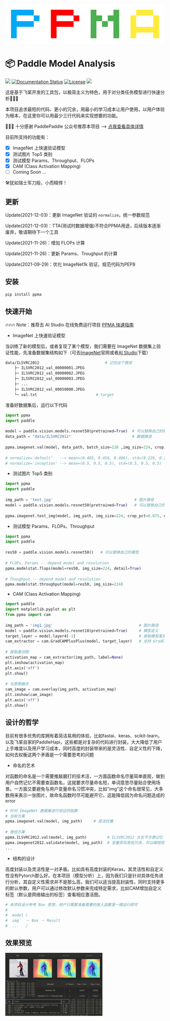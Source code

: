

![acuowkoa](source/acuowkoa.png)

# 📦 Paddle Model Analysis

[![](https://img.shields.io/badge/Paddle-2.2.0-blue)](https://www.paddlepaddle.org.cn/) [![Documentation Status](https://img.shields.io/badge/Tutorial-最新-brightgreen.svg)](https://paddlepaddle.org.cn/documentation/docs/zh/guides/index_cn.html) [![License](https://img.shields.io/badge/License-MIT-blue.svg)](LICENSE) ![](https://img.shields.io/badge/Version-1.1.0-yellow)

这是基于飞桨开发的工具包，以极简主义为特色，用于对分类任务模型进行快速分析🚀🚀🚀

本项目追求最短的代码、更小的冗余，用最小的学习成本让用户使用，以用户体验为根本，在这里你可以用最少三行代码来实现想要的功能。

🎉🎉🎉 十分感谢 PaddlePaddle 公众号推荐本项目 --> [点我查看具体详情](https://mp.weixin.qq.com/s/md0ZvN2M7SLtcwgtEKTe7w)

目前所支持的功能有：

- [x] ImageNet 上快速验证模型
- [x] 测试图片 Top5 类别
- [x] 测试模型 Params、Throughput、FLOPs
- [x] CAM (Class Activation Mapping)
- [ ] Coming Soon ...

🛠犹如瑞士军刀般，小而精悍！

## 更新

Update(2021-12-03)：更新 ImageNet 验证的 `normalize`，统一参数规范

Update(2021-12-03)：TTA(测试时数据增强)不符合PPMA用途，后续版本逐渐废弃，敬请期待下一个工具

Update(2021-11-26)：增加 FLOPs 计算

Update(2021-11-26)：更新 Params、Troughput 的计算

Update(2021-09-29)：优化 ImageNet1k 验证，规范代码为PEP8

## 安装

```bash
pip install ppma
```

## 快速开始

🔥🔥🔥 Note：推荐去 AI Studio 在线免费运行项目 [PPMA 快速指南](https://aistudio.baidu.com/aistudio/projectdetail/2143665)

* ImageNet 上快速验证模型

当训练了新的模型后，或者复现了某个模型，我们需要在 ImageNet 数据集上验证性能，先准备数据集结构如下（可去[ImageNet](https://image-net.org/)官网或者[AI Studio]([https://aistudio.baidu.com/aistudio/datasetdetail/96753)下载）

```bash
data/ILSVRC2012                             # 记住这个路径
	├─ ILSVRC2012_val_00000001.JPEG
	├─ ILSVRC2012_val_00000002.JPEG
	├─ ILSVRC2012_val_00000003.JPEG
	├─ ...
	├─ ILSVRC2012_val_00050000.JPEG
	└─ val.txt                          # target
```

准备好数据集后，运行以下代码

```python
import ppma
import paddle

model = paddle.vision.models.resnet50(pretrained=True)	# 可以替换自己的模型
data_path = "data/ILSVRC2012"	                        # 数据路径

ppma.imagenet.val(model, data_path, batch_size=128 ,img_size=224, crop_pct=0.875, normalize='default')

# normalize='default'   --> mean=(0.485, 0.456, 0.406), std=(0.229, 0.224, 0.225)
# normalize='inception' --> mean=(0.5, 0.5, 0.5), std=(0.5, 0.5, 0.5)
```

* 测试图片 Top5 类别

```python
import ppma
import paddle

img_path = 'test.jpg'                                    # 图片路径
model = paddle.vision.models.resnet50(pretrained=True)   # 可以替换自己的模型

ppma.imagenet.test_img(model, img_path, img_size=224, crop_pct=0.875, normalize='default')
```

* 测试模型 Params、FLOPs、Throughput

```python
import ppma
import paddle

res50 = paddle.vision.models.resnet50()   # 可以替换自己的模型

# FLOPs、Params -- depend model and resolution
ppma.modelstat.flops(model=res50, img_size=224, detail=True)

# Thoughput -- depend model and resolution
ppma.modelstat.throughput(model=res50, img_size=224)
```

* CAM (Class Activation Mapping)

```python
import paddle
import matplotlib.pyplot as plt
from ppma import cam

img_path = 'img1.jpg'                                      # 图片路径
model = paddle.vision.models.resnet18(pretrained=True)     # 模型定义
target_layer = model.layer4[-1]                            # 提取模型某层的激活图
cam_extractor = cam.GradCAMPlusPlus(model, target_layer)   # 支持 GradCAM、XGradCAM、GradCAM++

# 提取激活图
activation_map = cam_extractor(img_path, label=None)   
plt.imshow(activation_map)
plt.axis('off')
plt.show()

# 与原图融合
cam_image = cam.overlay(img_path, activation_map)   
plt.imshow(cam_image)
plt.axis('off')
plt.show()
```

## 设计的哲学

目前有很多优秀的库拥有着简洁易用的体验，比如fastai、keras、scikit-learn，以及飞桨自家的PaddleHapi，这些都是对复杂的代码进行封装，大大降低了用户上手难度以及用户学习成本，同时高度的封装带来的是灵活性、自定义性的下降，如何去权衡这两个矛盾是一个需要思考的问题

* 命名的艺术

对函数的命名是一个需要推敲磨打的技术活，一方面函数命名尽量简单直观，做到用户自然记忆不需要查函数名，这就要求尽量命名短，单词意思尽量贴合使用场景。一方面又要避免与用户变量命名习惯冲突，比如"img"这个命名很常见，大多数用来表示一张图片，故命名函数时尽可能避开它，这能降低因为命名问题造成的error

```python
# 针对 ImageNet 数据集进行验证的函数
# 当前方案
ppma.imagenet.val(model, img_path)     # 简洁优雅

# 曾经方案
ppma.ILSVRC2012.val(model, img_path)         # ILSVRC2012 太长不方便记忆
ppma.imagenet2012.validate(model, img_path)  # 变量命名有些冗余，可以缩短而不影响理解
...
```

* 结构的设计

高度封装以及灵活性是一对矛盾。比如具有高度封装的Keras，其灵活性和自定义性没有Pytorch那么好。在本项目（模型分析）上，因为我们只是针对具体任务进行分析，其自定义性需求并不是那么高，我们可以适当提高封装性，同时支持更多的默认参数，用户可以通过修改默认参数来完成特定需求，比如CAM增加自定义标签（默认是网络输出的标签）查看相应激活图。

```python
# 本项目设计参考 Box 思想，用户只需要准备需要的放入函数里一键运行即可
#
#  model \
#  img   － Box － Result
#  ...   /
```

## 效果预览

 <img src="source/total.png" alt="图片1" style="zoom: 30%;" />

